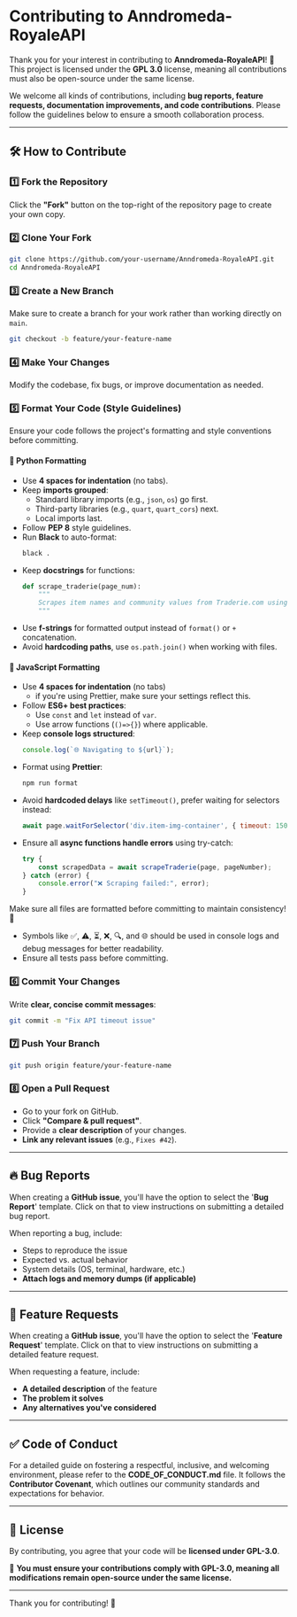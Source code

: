 # Contributing to Anndromeda-RoyaleAPI  

Thank you for your interest in contributing to **Anndromeda-RoyaleAPI**! 🎉 This project is licensed under the **GPL 3.0** license, meaning all contributions must also be open-source under the same license.  

We welcome all kinds of contributions, including **bug reports, feature requests, documentation improvements, and code contributions**. Please follow the guidelines below to ensure a smooth collaboration process.  

---

## 🛠 How to Contribute  

### 1️⃣ Fork the Repository  
Click the **"Fork"** button on the top-right of the repository page to create your own copy.  

### 2️⃣ Clone Your Fork  
```bash
git clone https://github.com/your-username/Anndromeda-RoyaleAPI.git
cd Anndromeda-RoyaleAPI
```

### 3️⃣ Create a New Branch  
Make sure to create a branch for your work rather than working directly on `main`.  
```bash
git checkout -b feature/your-feature-name
```

### 4️⃣ Make Your Changes  
Modify the codebase, fix bugs, or improve documentation as needed.  

### 5️⃣ Format Your Code (Style Guidelines)

Ensure your code follows the project's formatting and style conventions before committing.  

#### 🐍 Python Formatting  
- Use **4 spaces for indentation** (no tabs).  
- Keep **imports grouped**:  
  - Standard library imports (e.g., `json`, `os`) go first.  
  - Third-party libraries (e.g., `quart`, `quart_cors`) next.  
  - Local imports last.  
- Follow **PEP 8** style guidelines.  
- Run **Black** to auto-format:  
  ```bash
  black .
  ```  
- Keep **docstrings** for functions:  
  ```python
  def scrape_traderie(page_num):
      """
      Scrapes item names and community values from Traderie.com using Puppeteer.
      """
  ```
- Use **f-strings** for formatted output instead of `format()` or `+` concatenation.  
- Avoid **hardcoding paths**, use `os.path.join()` when working with files.  

#### 🚀 JavaScript Formatting  
- Use **4 spaces for indentation** (no tabs)
  - if you're using Prettier, make sure your settings reflect this.  
- Follow **ES6+ best practices**:  
  - Use `const` and `let` instead of `var`.  
  - Use arrow functions (`()=>{}`) where applicable.  
- Keep **console logs structured**:  
  ```js
  console.log(`🌐 Navigating to ${url}`);
  ```
- Format using **Prettier**:  
  ```bash
  npm run format
  ```  
- Avoid **hardcoded delays** like `setTimeout()`, prefer waiting for selectors instead:  
  ```js
  await page.waitForSelector('div.item-img-container', { timeout: 15000 });
  ```
- Ensure all **async functions handle errors** using try-catch:  
  ```js
  try {
      const scrapedData = await scrapeTraderie(page, pageNumber);
  } catch (error) {
      console.error("❌ Scraping failed:", error);
  }
  ```

Make sure all files are formatted before committing to maintain consistency! 🚀
- Symbols like ✅, ⚠️, ⏳, ❌, 🔍, and 🌐 should be used in console logs and debug messages for better readability.
- Ensure all tests pass before committing.  

### 6️⃣ Commit Your Changes  
Write **clear, concise commit messages**:  
```bash
git commit -m "Fix API timeout issue"
```

### 7️⃣ Push Your Branch  
```bash
git push origin feature/your-feature-name
```

### 8️⃣ Open a Pull Request  
- Go to your fork on GitHub.  
- Click **"Compare & pull request"**.  
- Provide a **clear description** of your changes.  
- **Link any relevant issues** (e.g., `Fixes #42`).  

---

## 🔥 Bug Reports  

When creating a **GitHub issue**, you'll have the option to select the '**Bug Report**' template. Click on that to view instructions on submitting a detailed bug report.

When reporting a bug, include:  
- Steps to reproduce the issue  
- Expected vs. actual behavior  
- System details (OS, terminal, hardware, etc.)  
- **Attach logs and memory dumps (if applicable)**  

---

## 🎯 Feature Requests  

When creating a **GitHub issue**, you'll have the option to select the '**Feature Request**' template. Click on that to view instructions on submitting a detailed feature request.

When requesting a feature, include:  
- **A detailed description** of the feature  
- **The problem it solves**  
- **Any alternatives you've considered**  

---

## ✅ Code of Conduct  

For a detailed guide on fostering a respectful, inclusive, and welcoming environment, please refer to the **CODE_OF_CONDUCT.md** file. It follows the **Contributor Covenant**, which outlines our community standards and expectations for behavior.

---

## 📜 License  

By contributing, you agree that your code will be **licensed under GPL-3.0**.  

📌 **You must ensure your contributions comply with GPL-3.0, meaning all modifications remain open-source under the same license.**  

---

Thank you for contributing! 🚀

